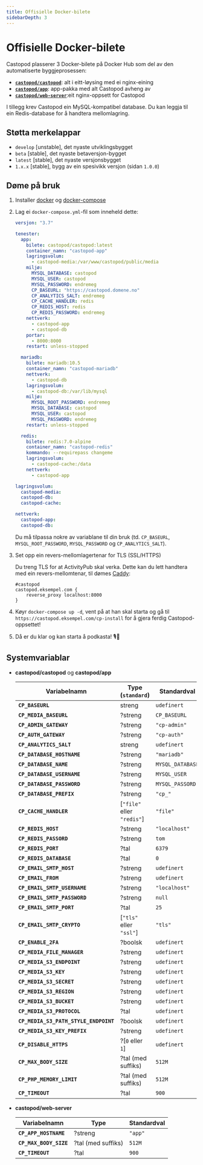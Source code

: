 ```yaml
---
title: Offisielle Docker-bilete
sidebarDepth: 3
---
```


# Offisielle Docker-bilete

Castopod plasserer 3 Docker-bilete på Docker Hub som del av den automatiserte
byggjeprosessen:

- [**`castopod/castopod`**](https://hub.docker.com/r/castopod/castopod): alt i
  eitt-løysing med ei nginx-eining
- [**`castopod/app`**](https://hub.docker.com/r/castopod/app): app-pakka med alt
  Castopod avheng av
- [**`castopod/web-server`**](https://hub.docker.com/r/castopod/web-server):eit
  nginx-oppsett for Castopod

I tillegg krev Castopod ein MySQL-kompatibel database. Du kan leggja til ein
Redis-database for å handtera mellomlagring.

## Støtta merkelappar

- `develop` [unstable], det nyaste utviklingsbygget
- `beta` [stable], det nyaste betaversjon-bygget
- `latest` [stable], det nyaste versjonsbygget
- `1.x.x` [stable], bygg av ein spesivikk versjon (sidan `1.0.0`)

## Døme på bruk

1.  Installer [docker](https://docs.docker.com/get-docker/) og
    [docker-compose](https://docs.docker.com/compose/install/)
2.  Lag ei `docker-compose.yml`-fil som inneheld dette:

    ```yml
    versjon: "3.7"

    tenester:
      app:
        bilete: castopod/castopod:latest
        container_namn: "castopod-app"
        lagringsvolum:
          - castopod-media:/var/www/castopod/public/media
        miljø:
          MYSQL_DATABASE: castopod
          MYSQL_USER: castopod
          MYSQL_PASSWORD: endremeg
          CP_BASEURL: "https://castopod.domene.no"
          CP_ANALYTICS_SALT: endremeg
          CP_CACHE_HANDLER: redis
          CP_REDIS_HOST: redis
          CP_REDIS_PASSWORD: endremeg
        nettverk:
          - castopod-app
          - castopod-db
        portar:
          - 8000:8000
        restart: unless-stopped

      mariadb:
        bilete: mariadb:10.5
        container_namn: "castopod-mariadb"
        nettverk:
          - castopod-db
        lagringsvolum:
          - castopod-db:/var/lib/mysql
        miljø:
          MYSQL_ROOT_PASSWORD: endremeg
          MYSQL_DATABASE: castopod
          MYSQL_USER: castopod
          MYSQL_PASSWORD: endremeg
        restart: unless-stopped

      redis:
        bilete: redis:7.0-alpine
        container_namn: "castopod-redis"
        kommando: --requirepass changeme
        lagringsvolum:
          - castopod-cache:/data
        nettverk:
          - castopod-app

    lagringsvolum:
      castopod-media:
      castopod-db:
      castopod-cache:

    nettverk:
      castopod-app:
      castopod-db:
    ```

    Du må tilpassa nokre av variablane til din bruk (td. `CP_BASEURL`,
    `MYSQL_ROOT_PASSWORD`, `MYSQL_PASSWORD` og `CP_ANALYTICS_SALT`).

3.  Set opp ein revers-mellomlagertenar for TLS (SSL/HTTPS)

    Du treng TLS for at ActivityPub skal verka. Dette kan du lett handtera med
    ein revers-mellomtenar, til dømes [Caddy](https://caddyserver.com/):

    ```
    #castopod
    castopod.eksempel.com {
        reverse_proxy localhost:8000
    }
    ```

4.  Køyr `docker-compose up -d`, vent på at han skal starta og gå til
    `https://castopod.eksempel.com/cp-install` for å gjera ferdig
    Castopod-oppsettet!

5.  Då er du klar og kan starta å podkasta! 🎙️🚀

## Systemvariablar

- **castopod/castopod** og **castopod/app**

  | Variabelnamn                          | Type (`standard`)          | Standardval      |
  | ------------------------------------- | -------------------------- | ---------------- |
  | **`CP_BASEURL`**                      | streng                     | `udefinert`      |
  | **`CP_MEDIA_BASEURL`**                | ?streng                    | `CP_BASEURL`     |
  | **`CP_ADMIN_GATEWAY`**                | ?streng                    | `"cp-admin"`     |
  | **`CP_AUTH_GATEWAY`**                 | ?streng                    | `"cp-auth"`      |
  | **`CP_ANALYTICS_SALT`**               | streng                     | `udefinert`      |
  | **`CP_DATABASE_HOSTNAME`**            | ?streng                    | `"mariadb"`      |
  | **`CP_DATABASE_NAME`**                | ?streng                    | `MYSQL_DATABASE` |
  | **`CP_DATABASE_USERNAME`**            | ?streng                    | `MYSQL_USER`     |
  | **`CP_DATABASE_PASSWORD`**            | ?streng                    | `MYSQL_PASSORD`  |
  | **`CP_DATABASE_PREFIX`**              | ?streng                    | `"cp_"`          |
  | **`CP_CACHE_HANDLER`**                | [`"file"` eller `"redis"`] | `"file"`         |
  | **`CP_REDIS_HOST`**                   | ?streng                    | `"localhost"`    |
  | **`CP_REDIS_PASSORD`**                | ?streng                    | `tom`            |
  | **`CP_REDIS_PORT`**                   | ?tal                       | `6379`           |
  | **`CP_REDIS_DATABASE`**               | ?tal                       | `0`              |
  | **`CP_EMAIL_SMTP_HOST`**              | ?streng                    | `udefinert`      |
  | **`CP_EMAIL_FROM`**                   | ?streng                    | `udefinert`      |
  | **`CP_EMAIL_SMTP_USERNAME`**          | ?streng                    | `"localhost"`    |
  | **`CP_EMAIL_SMTP_PASSWORD`**          | ?streng                    | `null`           |
  | **`CP_EMAIL_SMTP_PORT`**              | ?tal                       | `25`             |
  | **`CP_EMAIL_SMTP_CRYPTO`**            | [`"tls"` eller `"ssl"`]    | `"tls"`          |
  | **`CP_ENABLE_2FA`**                   | ?boolsk                    | `udefinert`      |
  | **`CP_MEDIA_FILE_MANAGER`**           | ?streng                    | `udefinert`      |
  | **`CP_MEDIA_S3_ENDPOINT`**            | ?streng                    | `udefinert`      |
  | **`CP_MEDIA_S3_KEY`**                 | ?streng                    | `udefinert`      |
  | **`CP_MEDIA_S3_SECRET`**              | ?streng                    | `udefinert`      |
  | **`CP_MEDIA_S3_REGION`**              | ?streng                    | `udefinert`      |
  | **`CP_MEDIA_S3_BUCKET`**              | ?streng                    | `udefinert`      |
  | **`CP_MEDIA_S3_PROTOCOL`**            | ?tal                       | `udefinert`      |
  | **`CP_MEDIA_S3_PATH_STYLE_ENDPOINT`** | ?boolsk                    | `udefinert`      |
  | **`CP_MEDIA_S3_KEY_PREFIX`**          | ?streng                    | `udefinert`      |
  | **`CP_DISABLE_HTTPS`**                | ?[`0` eller `1`]           | `udefinert`      |
  | **`CP_MAX_BODY_SIZE`**                | ?tal (med suffiks)         | `512M`           |
  | **`CP_PHP_MEMORY_LIMIT`**             | ?tal (med suffiks)         | `512M`           |
  | **`CP_TIMEOUT`**                      | ?tal                       | `900`            |

- **castopod/web-server**

  | Variabelnamn           | Type               | Standardval |
  | ---------------------- | ------------------ | ----------- |
  | **`CP_APP_HOSTNAME`**  | ?streng            | `"app"`     |
  | **`CP_MAX_BODY_SIZE`** | ?tal (med suffiks) | `512M`      |
  | **`CP_TIMEOUT`**       | ?tal               | `900`       |
